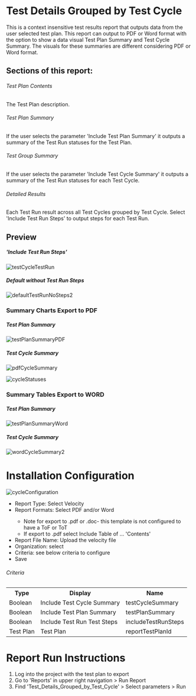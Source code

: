 # Test Details Grouped by Test Cycle 
This is a context insensitive test results report that outputs data from the user selected test plan. This report can output to PDF or Word format with the option to show a data visual Test Plan Summary and Test Cycle Summary. The visuals for these summaries are different considering PDF or Word format. 

## Sections of this report: 
######  Test Plan Contents 
The Test Plan description. 
######  Test Plan Summary 
If the user selects the parameter 'Include Test Plan Summary' it outputs a summary of the Test Run statuses for the Test Plan.  
######  Test Group Summary 
If the user selects the parameter 'Include Test Cycle Summary' it outputs a summary of the Test Run statuses for each Test Cycle. 
######  Detailed Results
Each Test Run result across all Test Cycles grouped by Test Cycle. Select 'Include Test Run Steps' to output steps for each Test Run.

## Preview 
##### 'Include Test Run Steps'

![testCycleTestRun](https://github.com/jamasoftware-ps/Community-Reports/assets/99203913/10028c8f-509a-4d7a-81fd-cea4ee4e1651)

##### Default without Test Run Steps

![defaultTestRunNoSteps2](https://github.com/jamasoftware-ps/Community-Reports/assets/99203913/bbf997d7-f097-4588-860c-299dcd1aba35)


### Summary Charts Export to PDF 

##### Test Plan Summary 

![testPlanSummaryPDF](https://github.com/jamasoftware-ps/Community-Reports/assets/99203913/ce0a3595-2cd4-48cb-b39a-e0e82308195c)


##### Test Cycle Summary 

![pdfCycleSummary](https://github.com/jamasoftware-ps/Community-Reports/assets/99203913/f09b87c0-525e-45e9-95a3-58480349017b)

![cycleStatuses](https://github.com/jamasoftware-ps/Community-Reports/assets/99203913/9024925a-1d12-481e-9bad-abc75d72d4c6)


### Summary Tables Export to WORD

##### Test Plan Summary 

![testPlanSummaryWord](https://github.com/jamasoftware-ps/Community-Reports/assets/99203913/ad461a48-1689-42eb-93a0-14cf25a379ba)

##### Test Cycle Summary 

![wordCycleSummary2](https://github.com/jamasoftware-ps/Community-Reports/assets/99203913/dc04874f-442d-403f-97a8-c9212548b6a2)


# Installation Configuration 

![cycleConfiguration](https://github.com/jamasoftware-ps/Community-Reports/assets/99203913/ead565ab-5239-4e75-b740-2e1c30878057)


<ul> 
  <li>Report Type: Select Velocity</li>
  <li>Report Formats: Select PDF and/or Word</li>
  <ul>
    <li>Note for export to .pdf or .doc- this template is not configured to have a ToF or ToT</li>
    <li>If export to .pdf select Include Table of ... 'Contents'</li>
  </ul>
  <li>Report File Name: Upload the velocity file</li>
  <li>Organization: select</li>
  <li>Criteria: see below criteria to configure</li>
  <li>Save</li>
</ul>

<h6>Criteria</h6>
<table>
  <tr>
    <th>Type</th>
    <th>Display</th>
    <th>Name</th>
  </tr>
  <tr>
    <td>Boolean</td>
    <td>Include Test Cycle Summary</td>
    <td>testCycleSummary</td>
  </tr>
  <tr>
    <td>Boolean</td>
    <td>Include Test Plan Summary</td>
    <td>testPlanSummary</td>
  </tr>
   <tr>
    <td>Boolean</td>
    <td>Include Test Run Test Steps</td>
    <td>includeTestRunSteps</td>
  </tr>
   <tr>
    <td>Test Plan</td>
    <td>Test Plan</td>
    <td>reportTestPlanId</td>
  </tr>
</table>


# Report Run Instructions 
<ol>
  <li>Log into the project with the test plan to export</li>
  <li>Go to 'Reports' in upper right navigation > Run Report</li>
  <li>Find 'Test_Details_Grouped_by_Test_Cycle' > Select parameters > Run </li>
</ol>
